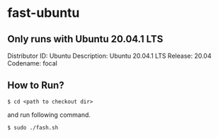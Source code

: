 # fast-ubuntu

## Only runs with Ubuntu 20.04.1 LTS

Distributor ID: Ubuntu 
Description: Ubuntu 20.04.1 LTS 
Release: 20.04 
Codename: focal

## How to Run?

    $ cd <path to checkout dir>

and run following command.

    $ sudo ./fash.sh

